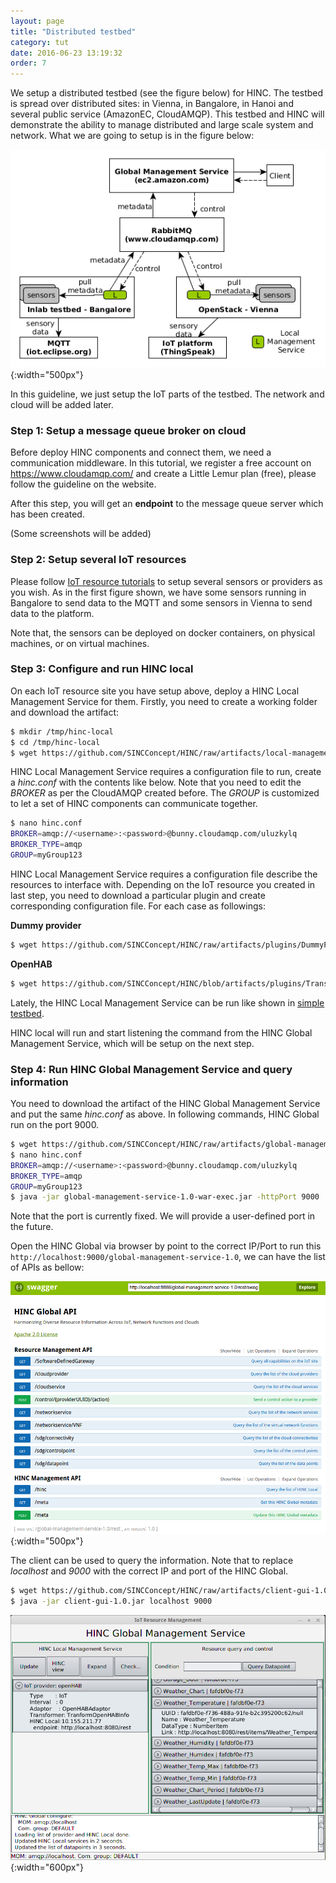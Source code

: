 ```yaml
---
layout: page
title: "Distributed testbed"
category: tut
date: 2016-06-23 13:19:32
order: 7
---
```


We setup a distributed testbed (see the figure below) for HINC. The testbed is spread over distributed sites: in Vienna, in Bangalore, in Hanoi and several public service (AmazonEC, CloudAMQP). This testbed and HINC will demonstrate the ability to manage distributed and large scale system and network. What we are going to setup is in the figure below:

![Testbed](../images/testbed-02-distributed.png "Testbed -- Inlab and distributed parts"){:width="500px"}

In this guideline, we just setup the IoT parts of the testbed. The network and cloud will be added later.

### Step 1: Setup a message queue broker on cloud

Before deploy HINC components and connect them, we need a communication middleware. In this tutorial, we register a free account on https://www.cloudamqp.com/ and create a Little Lemur plan (free), please follow the guideline on the website. 

After this step, you will get an **endpoint** to the message queue server which has been created.

(Some screenshots will be added)

### Step 2: Setup several IoT resources

Please follow [IoT resource tutorials](/iot-resources.html) to setup several sensors or providers as you wish. As in the first figure shown, we have some sensors running in Bangalore to send data to the MQTT and some sensors in Vienna to send data to the platform.

Note that, the sensors can be deployed on docker containers, on physical machines, or on virtual machines.

### Step 3: Configure and run HINC local

On each IoT resource site you have setup above, deploy a HINC Local Management Service for them. Firstly, you need to create a working folder and download the artifact:

```sh
$ mkdir /tmp/hinc-local
$ cd /tmp/hinc-local
$ wget https://github.com/SINCConcept/HINC/raw/artifacts/local-management-service-1.0.jar
``` 

HINC Local Management Service requires a configuration file to run, create a *hinc.conf* with the contents like below. Note that you need to edit the *BROKER* as per the CloudAMQP created before. The *GROUP* is customized to let a set of HINC components can communicate together.

```sh
$ nano hinc.conf
BROKER=amqp://<username>:<password>@bunny.cloudamqp.com/uluzkylq 
BROKER_TYPE=amqp 
GROUP=myGroup123
```

HINC Local Management Service requires a configuration file describe the resources to interface with. Depending on the IoT resource you created in last step, you need to download a particular plugin and create corresponding configuration file. For each case as followings:

**Dummy provider**

```sh
$ wget https://github.com/SINCConcept/HINC/raw/artifacts/plugins/DummyProvider-1.0.jar
```

**OpenHAB**

```sh
$ wget https://github.com/SINCConcept/HINC/blob/artifacts/plugins/TransformOpenHAB-1.0.jar
```

Lately, the HINC Local Management Service can be run like shown in [simple testbed](simple-testbed.html). 

HINC local will run and start listening the command from the HINC Global Management Service, which will be setup on the next step.

### Step 4: Run HINC Global Management Service and query information

You need to download the artifact of the HINC Global Management Service and put the same *hinc.conf* as above. In following commands, HINC Global run on the port 9000.

```sh
$ wget https://github.com/SINCConcept/HINC/raw/artifacts/global-management-service-1.0-war-exec.jar
$ nano hinc.conf
BROKER=amqp://<username>:<password>@bunny.cloudamqp.com/uluzkylq 
BROKER_TYPE=amqp 
GROUP=myGroup123
$ java -jar global-management-service-1.0-war-exec.jar -httpPort 9000
```
Note that the port is currently fixed. We will provide a user-defined port in the future.

Open the HINC Global via browser by point to the correct IP/Port to run this `http://localhost:9000/global-management-service-1.0`, we can have the list of APIs as bellow:

![HINC Swagger](../images/HINC-Swagger.png "HINC_Swagger"){:width="500px"}

The client can be used to query the information. Note that to replace *localhost* and *9000* with the correct IP and port of the HINC Global.

```sh
$ wget https://github.com/SINCConcept/HINC/raw/artifacts/client-gui-1.0.jar
$ java -jar client-gui-1.0.jar localhost 9000
```

![GUI](../images/gui.png "GUI"){:width="600px"}
